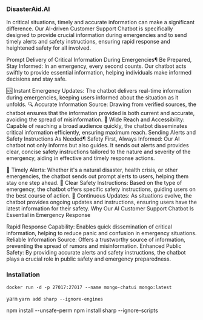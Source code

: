 ### DisasterAid.AI

In critical situations, timely and accurate information can make a significant difference. Our AI-driven Customer Support Chatbot is specifically designed to provide crucial information during emergencies and to send timely alerts and safety instructions, ensuring rapid response and heightened safety for all involved.

Prompt Delivery of Critical Information During Emergencies¶
Be Prepared, Stay Informed:
In an emergency, every second counts. Our chatbot acts swiftly to provide essential information, helping individuals make informed decisions and stay safe.

🆘 Instant Emergency Updates: The chatbot delivers real-time information during emergencies, keeping users informed about the situation as it unfolds.
🔍 Accurate Information Source: Drawing from verified sources, the chatbot ensures that the information provided is both current and accurate, avoiding the spread of misinformation.
📡 Wide Reach and Accessibility: Capable of reaching a broad audience quickly, the chatbot disseminates critical information efficiently, ensuring maximum reach.
Sending Alerts and Safety Instructions As Needed¶
Safety First, Always Informed:
Our AI chatbot not only informs but also guides. It sends out alerts and provides clear, concise safety instructions tailored to the nature and severity of the emergency, aiding in effective and timely response actions.

🚨 Timely Alerts: Whether it's a natural disaster, health crisis, or other emergencies, the chatbot sends out prompt alerts to users, helping them stay one step ahead.
🛑 Clear Safety Instructions: Based on the type of emergency, the chatbot offers specific safety instructions, guiding users on the best course of action.
🔄 Continuous Updates: As situations evolve, the chatbot provides ongoing updates and instructions, ensuring users have the latest information for their safety.
Why Our AI Customer Support Chatbot Is Essential in Emergency Response

Rapid Response Capability: Enables quick dissemination of critical information, helping to reduce panic and confusion in emergency situations.
Reliable Information Source: Offers a trustworthy source of information, preventing the spread of rumors and misinformation.
Enhanced Public Safety: By providing accurate alerts and safety instructions, the chatbot plays a crucial role in public safety and emergency preparedness.

### Installation

`docker run -d -p 27017:27017 --name mongo-chatui mongo:latest`

yarn
`yarn add sharp --ignore-engines`

npm install --unsafe-perm
npm install sharp --ignore-scripts
